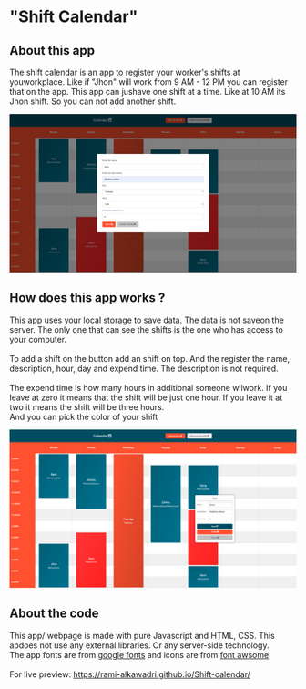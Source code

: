 <h1 class="text-center">"Shift Calendar"</h1>
<h2>About this app</h2>
<p>The shift calendar is an app to register your worker's shifts at youworkplace. Like if "Jhon" will work
  from 9 AM - 12 PM you can register that on the app. This app can jushave one shift at a time. Like at 10 AM
  its Jhon shift. So you can not add another shift.</p>
<img src="Images/Home-page-screenshot-1.png" alt="Webpage image" />
<h2>How does this app works ?</h2>
<p>This app uses your local storage to save data. The data is not saveon the server. The only one that can see
  the shifts is the one who has access to your computer.<br> <br>
  To add a shift on the button add an shift on top. And the register the name, description, hour, day
  and expend time. The description is not required.
  <br><br>The expend time is how many hours in additional someone wilwork. If you leave at zero it means that
  the
  shift will be just one hour. If you leave it at two it means the shift will be three hours.
  <br>And you can pick the color of your shift</p>

<img src="Images/Home-page-screenshot-2.png" alt="Webpage image" />
<h2>About the code</h2>
<p>This app/ webpage is made with pure Javascript and HTML, CSS. This apdoes not use any external libraries.
Or any server-side technology.<br> The app fonts are from <a href="https://fonts.google.com/" target="_blank">google fonts</a> and icons are from <a href="https://fontawesome.com/" target="_blank">font awsome</a>
<br><br>For live preview: <a href="https://rami-alkawadri.github.io/Shift-calendar/" target="_blank">https://rami-alkawadri.github.io/Shift-calendar/</a>
</p>
